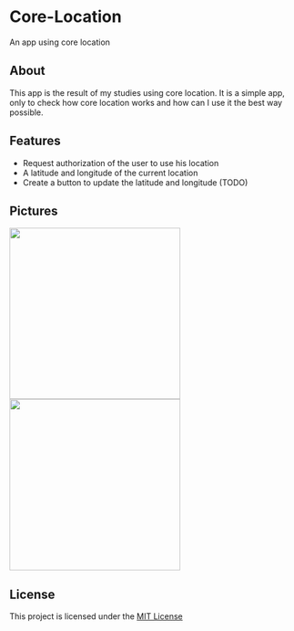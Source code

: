 # Core-Location
An app using core location

## About
This app is the result of my studies using core location. It is a simple app, only to check how core location works and how can I use it the best way possible.

## Features
* Request authorization of the user to use his location
* A latitude and longitude of the current location
* Create a button to update the latitude and longitude (TODO)

## Pictures

<img src="oooo" width=300>
<img src="oooo" width=300>

## License

This project is licensed under the [MIT License](oooo)
